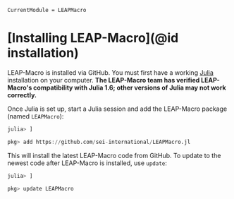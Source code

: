 ```@meta
CurrentModule = LEAPMacro
```
# [Installing LEAP-Macro](@id installation)

LEAP-Macro is installed via GitHub. You must first have a working [Julia](https://julialang.org/downloads/) installation on your computer. **The LEAP-Macro team has verified LEAP-Macro's compatibility with Julia 1.6; other versions of Julia may not work correctly.**

Once Julia is set up, start a Julia session and add the LEAP-Macro package (named `LEAPMacro`):

```julia
julia> ]

pkg> add https://github.com/sei-international/LEAPMacro.jl
```

This will install the latest LEAP-Macro code from GitHub. To update to the newest code after LEAP-Macro is installed, use `update`:
```julia
julia> ]

pkg> update LEAPMacro
```
